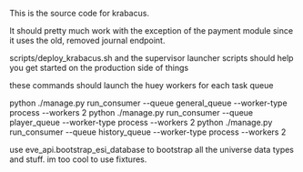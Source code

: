 This is the source code for krabacus.

It should pretty much work with the exception of the payment module since it uses the old, removed journal endpoint.

scripts/deploy_krabacus.sh and the supervisor launcher scripts should help you get started on the production side of things

these commands should launch the huey workers for each task queue

python ./manage.py run_consumer --queue general_queue --worker-type process --workers 2
python ./manage.py run_consumer --queue player_queue --worker-type process --workers 2
python ./manage.py run_consumer --queue history_queue --worker-type process --workers 2

use eve_api.bootstrap_esi_database to bootstrap all the universe data types and stuff. im too cool to use fixtures.